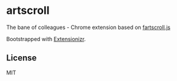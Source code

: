 # artscroll


The bane of colleagues - Chrome extension based on [fartscroll.js](https://github.com/theonion/fartscroll.js)

Bootstrapped with [Extensionizr](http://extensionizr.com).

## License
MIT

